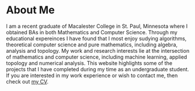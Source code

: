# About Me

I am a recent graduate of Macalester College in St. Paul, Minnesota where I obtained BAs in both Mathematics and Computer Science. Through my educational expereinces I have found that I most enjoy sudying algorithms, theoretical computer science and pure mathematics, including algebra, analysis and topology. My work and research interests lie at the intersection of mathematics and computer science, including machine learning, applied topology and numerical analysis. This website highlights some of the projects that I have
completed during my time as an undergraduate student. If you are interested in my work experience or wish to contact me, then check out [my CV](files/ChristianLentz_CV.pdf).
